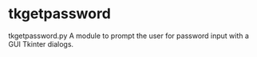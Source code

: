 # tkgetpassword
tkgetpassword.py A module to prompt the user for password input with a GUI Tkinter dialogs.
